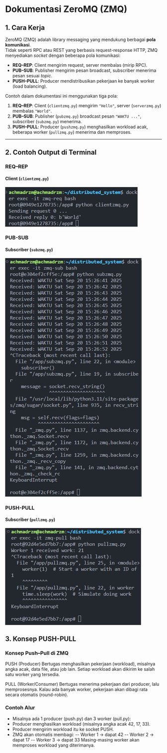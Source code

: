 # Dokumentasi ZeroMQ (ZMQ)

## 1. Cara Kerja
ZeroMQ (ZMQ) adalah library messaging yang mendukung berbagai **pola komunikasi**.  
Tidak seperti RPC atau REST yang berbasis request-response HTTP, ZMQ menyediakan *socket* dengan beberapa pola komunikasi:  

- **REQ–REP**: Client mengirim request, server membalas (mirip RPC).
- **PUB–SUB**: Publisher mengirim pesan broadcast, subscriber menerima pesan sesuai *topic*.
- **PUSH–PULL**: Producer mendistribusikan pekerjaan ke banyak worker (load balancing).

Contoh dalam dokumentasi ini menggunakan tiga pola:
1. **REQ–REP**: Client (`clientzmq.py`) mengirim `"Hello"`, server (`serverzmq.py`) membalas `"World"`.
2. **PUB–SUB**: Publisher (`pubzmq.py`) broadcast pesan `"WAKTU ..."`, subscriber (`subzmq.py`) menerima.
3. **PUSH–PULL**: Producer (`pushzmq.py`) menghasilkan workload acak, beberapa worker (`pullzmq.py`) menerima dan memproses.

---

## 2. Contoh Output di Terminal

### REQ–REP
#### Client (`clientzmq.py`)
![Output Client](../dokumentasi/zmq/client-server.png)

### PUB-SUB
#### Subscriber (`subzmq.py`)
![Output Subscriber](../dokumentasi/zmq/pub-sub.png)

### PUSH-PULL
#### Subscriber (`pullzmq.py`)
![Output Pull](../dokumentasi/zmq/push-pull.png)


## 3. Konsep PUSH-PULL

### Konsep Push–Pull di ZMQ

PUSH (Producer)
Bertugas menghasilkan pekerjaan (workload), misalnya angka acak, data file, atau job lain.
Setiap workload akan dikirim ke salah satu worker yang tersedia.

PULL (Worker/Consumer)
Bertugas menerima pekerjaan dari producer, lalu memprosesnya.
Kalau ada banyak worker, pekerjaan akan dibagi rata secara otomatis (round-robin).

### Contoh Alur

- Misalnya ada 1 producer (push.py) dan 3 worker (pull.py):
- Producer menghasilkan workload (misalnya angka acak 42, 17, 33).
- Producer mengirim workload itu ke socket PUSH.
- ZMQ akan otomatis membagi:
-- Worker 1 → dapat 42
-- Worker 2 → dapat 17
-- Worker 3 → dapat 33
Masing-masing worker akan memproses workload yang diterimanya.